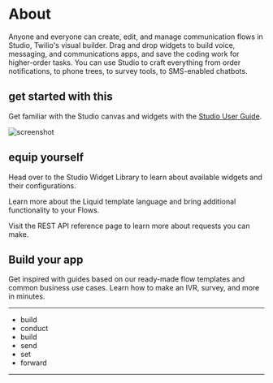# About

Anyone and everyone can create, edit, and manage communication flows in Studio, Twilio's visual builder. Drag and drop widgets to build voice, messaging, and communications apps, and save the coding work for higher-order tasks. You can use Studio to craft everything from order notifications, to phone trees, to survey tools, to SMS-enabled chatbots.

## get started with this

Get familiar with the Studio canvas and widgets with the [Studio User Guide](#).

![screenshot](https://s3.amazonaws.com/com.twilio.prod.twilio-docs/images/ivr-studio.width-1600.png)

## equip yourself

Head over to the Studio Widget Library to learn about available widgets and their configurations.

Learn more about the Liquid template language and bring additional functionality to your Flows.

Visit the REST API reference page to learn more about requests you can make.

## Build your app

Get inspired with guides based on our ready-made flow templates and common business use cases. Learn how to make an IVR, survey, and more in minutes.

---
* build
* conduct
* build
* send
* set
* forward
---